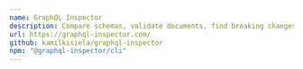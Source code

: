 ```yaml
---
name: GraphQL Inspector
description: Compare schemas, validate documents, find breaking changes, find similar types, schema coverage, and more.
url: https://graphql-inspector.com/
github: kamilkisiela/graphql-inspector
npm: "@graphql-inspector/cli"
---
```

